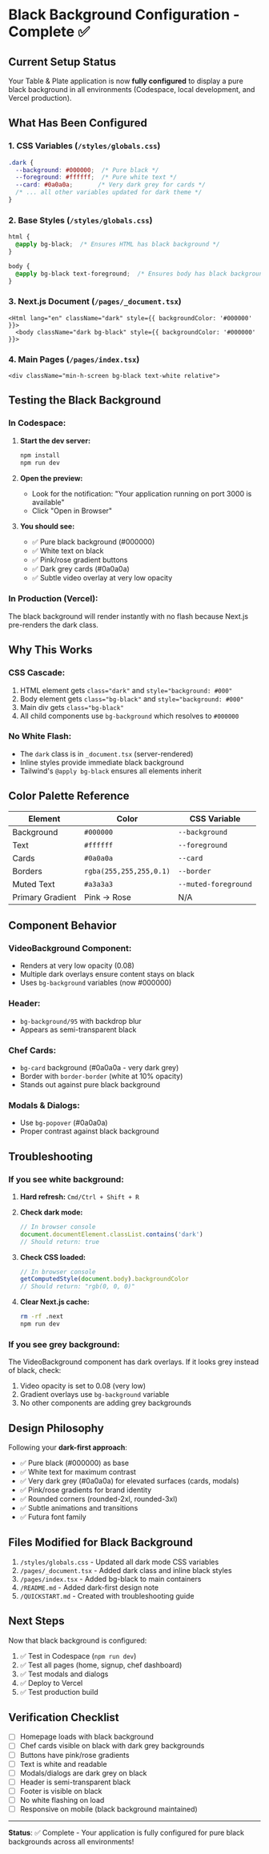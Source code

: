 # Black Background Configuration - Complete ✅

## Current Setup Status

Your Table & Plate application is now **fully configured** to display a pure black background in all environments (Codespace, local development, and Vercel production).

## What Has Been Configured

### 1. CSS Variables (`/styles/globals.css`)
```css
.dark {
  --background: #000000;  /* Pure black */
  --foreground: #ffffff;  /* Pure white text */
  --card: #0a0a0a;       /* Very dark grey for cards */
  /* ... all other variables updated for dark theme */
}
```

### 2. Base Styles (`/styles/globals.css`)
```css
html {
  @apply bg-black;  /* Ensures HTML has black background */
}

body {
  @apply bg-black text-foreground;  /* Ensures body has black background */
}
```

### 3. Next.js Document (`/pages/_document.tsx`)
```tsx
<Html lang="en" className="dark" style={{ backgroundColor: '#000000' }}>
  <body className="dark bg-black" style={{ backgroundColor: '#000000' }}>
```

### 4. Main Pages (`/pages/index.tsx`)
```tsx
<div className="min-h-screen bg-black text-white relative">
```

## Testing the Black Background

### In Codespace:

1. **Start the dev server:**
   ```bash
   npm install
   npm run dev
   ```

2. **Open the preview:**
   - Look for the notification: "Your application running on port 3000 is available"
   - Click "Open in Browser"

3. **You should see:**
   - ✅ Pure black background (#000000)
   - ✅ White text on black
   - ✅ Pink/rose gradient buttons
   - ✅ Dark grey cards (#0a0a0a)
   - ✅ Subtle video overlay at very low opacity

### In Production (Vercel):

The black background will render instantly with no flash because Next.js pre-renders the dark class.

## Why This Works

### CSS Cascade:
1. HTML element gets `class="dark"` and `style="background: #000"`
2. Body element gets `class="bg-black"` and `style="background: #000"`
3. Main div gets `class="bg-black"`
4. All child components use `bg-background` which resolves to `#000000`

### No White Flash:
- The `dark` class is in `_document.tsx` (server-rendered)
- Inline styles provide immediate black background
- Tailwind's `@apply bg-black` ensures all elements inherit

## Color Palette Reference

| Element | Color | CSS Variable |
|---------|-------|--------------|
| Background | `#000000` | `--background` |
| Text | `#ffffff` | `--foreground` |
| Cards | `#0a0a0a` | `--card` |
| Borders | `rgba(255,255,255,0.1)` | `--border` |
| Muted Text | `#a3a3a3` | `--muted-foreground` |
| Primary Gradient | Pink → Rose | N/A |

## Component Behavior

### VideoBackground Component:
- Renders at very low opacity (0.08)
- Multiple dark overlays ensure content stays on black
- Uses `bg-background` variables (now #000000)

### Header:
- `bg-background/95` with backdrop blur
- Appears as semi-transparent black

### Chef Cards:
- `bg-card` background (#0a0a0a - very dark grey)
- Border with `border-border` (white at 10% opacity)
- Stands out against pure black background

### Modals & Dialogs:
- Use `bg-popover` (#0a0a0a)
- Proper contrast against black background

## Troubleshooting

### If you see white background:

1. **Hard refresh:** `Cmd/Ctrl + Shift + R`

2. **Check dark mode:**
   ```javascript
   // In browser console
   document.documentElement.classList.contains('dark')
   // Should return: true
   ```

3. **Check CSS loaded:**
   ```javascript
   // In browser console
   getComputedStyle(document.body).backgroundColor
   // Should return: "rgb(0, 0, 0)"
   ```

4. **Clear Next.js cache:**
   ```bash
   rm -rf .next
   npm run dev
   ```

### If you see grey background:

The VideoBackground component has dark overlays. If it looks grey instead of black, check:

1. Video opacity is set to 0.08 (very low)
2. Gradient overlays use `bg-background` variable
3. No other components are adding grey backgrounds

## Design Philosophy

Following your **dark-first approach**:

- ✅ Pure black (#000000) as base
- ✅ White text for maximum contrast
- ✅ Very dark grey (#0a0a0a) for elevated surfaces (cards, modals)
- ✅ Pink/rose gradients for brand identity
- ✅ Rounded corners (rounded-2xl, rounded-3xl)
- ✅ Subtle animations and transitions
- ✅ Futura font family

## Files Modified for Black Background

1. `/styles/globals.css` - Updated all dark mode CSS variables
2. `/pages/_document.tsx` - Added dark class and inline black styles
3. `/pages/index.tsx` - Added bg-black to main containers
4. `/README.md` - Added dark-first design note
5. `/QUICKSTART.md` - Created with troubleshooting guide

## Next Steps

Now that black background is configured:

1. ✅ Test in Codespace (`npm run dev`)
2. ✅ Test all pages (home, signup, chef dashboard)
3. ✅ Test modals and dialogs
4. ✅ Deploy to Vercel
5. ✅ Test production build

## Verification Checklist

- [ ] Homepage loads with black background
- [ ] Chef cards visible on black with dark grey backgrounds
- [ ] Buttons have pink/rose gradients
- [ ] Text is white and readable
- [ ] Modals/dialogs are dark grey on black
- [ ] Header is semi-transparent black
- [ ] Footer is visible on black
- [ ] No white flashing on load
- [ ] Responsive on mobile (black background maintained)

---

**Status**: ✅ Complete - Your application is fully configured for pure black backgrounds across all environments!
